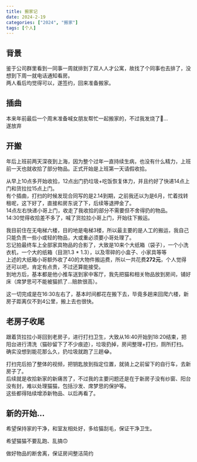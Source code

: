 ```yaml
---
title: 搬家记
date: 2024-2-19
categories: ["2024", "搬家"]
tags: [个人]
---
```

##  背景
鉴于公司群里看到一同事一周就排到了双人人才公寓，故找了个同事也去排了，没想到下周一就电话通知看房。  
两人看后均觉得可以，遂签约，回来准备搬家。

## 插曲
本来年前最后一个周末准备喊女朋友帮忙一起搬家的，不过我发烧了🤒...  
遂放弃

## 开搬
年后上班前两天深夜到上海，因为整个过年一直持续生病，也没有什么精力，上班前一天也就收拾了部分物品。正式开始是上班第一天请假收拾。  

从早上10点多开始收拾，12点出门扔垃圾+吃饭恢复体力，并且约好了快递14点上门和货拉拉15点上门。  
有个插曲，打扫的时候发现合同写的是2.14到期，之前我还以为是6月，忙着找转租呢，这下好了，直接和房东说了下，后续等退押金了。  
14点左右快递小哥上门，收走了我收拾的部分不需要但不舍得扔的物品。  
14:30觉得收拾差不多了，喊了货拉拉小哥上门，开始往下搬运。  

我目前住在无电梯六楼，目的地是电梯3楼，所以最主要的是人工的搬运，我自己只能负责一些小或轻的物品，大或重必须要小哥处理了。  
忘记拍最终车上全部家具物品的合影了，大致是10来个大纸箱（袋子），一个小洗衣机，一个大的纸箱（目测1.3 * 1.3），以及零碎的小盒子、小家具等等  
上述的大纸箱小哥额外收了40的大物件搬运费，所以一共花费**272元**，个人觉得还可以吧，肯定有点贵，不过还算能接受。  
到地方后，基本都是他小推车送到家中客厅，我先把猫和相关物品放到房间，铺好床（席梦思可不能被猫抓了...赔款很高）。  

这一切完成是在16:30左右了，基本时间都花在搬下去，毕竟多趟来回爬六楼，新房子距离仅不到4公里，搬上去也很快。
## 老房子收尾
跟着货拉拉小哥回到老房子，进行打扫卫生，大致从16:40开始到18:20结束，把阳台进行清洗（猫砂留下了不少痕迹），垃圾扔掉，房间整理+打扫，厕所打扫。  
确实没想到能花那么久，扔垃圾就跑了三趟😂。

打扫完后拍了整体的视频，把钥匙放到指定位置，就骑上之前留下的自行车，去新房子了。  
后续就是收拾新家的新痛苦了，不过我的主要问题还是在于新房子没有纱窗、阳台没有封，难以处理猫猫，包括沙发、席梦思的保护等。  
这些都得陆续增添新物品、以后再看了。

## 新的开始...
希望保持家的干净，和室友相处好，多给猫刮毛，保证干净卫生。  

希望猫猫不要乱跑、乱搞🙃

做好物品的断舍离，保证房间整洁简约
